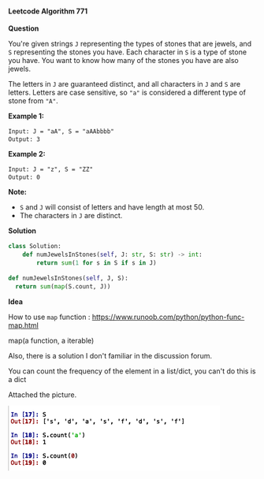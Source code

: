 #### Leetcode Algorithm 771

**Question**

You're given strings `J` representing the types of stones that are jewels, and `S` representing the stones you have. Each character in `S` is a type of stone you have. You want to know how many of the stones you have are also jewels.

The letters in `J` are guaranteed distinct, and all characters in `J` and `S` are letters. Letters are case sensitive, so `"a"` is considered a different type of stone from `"A"`.

**Example 1:**

```
Input: J = "aA", S = "aAAbbbb"
Output: 3
```

**Example 2:**

```
Input: J = "z", S = "ZZ"
Output: 0
```

**Note:**

- `S` and `J` will consist of letters and have length at most 50.
- The characters in `J` are distinct.

**Solution**

```python
class Solution:
    def numJewelsInStones(self, J: str, S: str) -> int:
        return sum(1 for s in S if s in J)
```



```python
def numJewelsInStones(self, J, S):
  return sum(map(S.count, J))    
```

**Idea**

How to use `map` function : https://www.runoob.com/python/python-func-map.html

map(a function, a iterable)

Also, there is a solution I don't familiar in the discussion forum.

You can count the frequency of the element in a list/dict, you can't do this is a dict

Attached the picture.

![image-20191227181520868](00_PythonNote.assets/image-20191227181520868.png)

